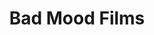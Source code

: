 ---
title: Bad Mood Films
position: 0
image: "/uploads/bad-mood-films.jpg"
link: http://www.badmoods.co.uk
---